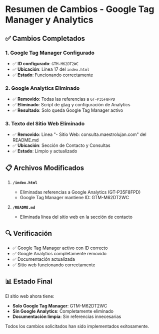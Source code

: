 # Resumen de Cambios - Google Tag Manager y Analytics

## ✅ **Cambios Completados**

### 1. **Google Tag Manager Configurado**
- ✅ **ID configurado**: `GTM-M62DT2WC`
- ✅ **Ubicación**: Línea 17 del `index.html`
- ✅ **Estado**: Funcionando correctamente

### 2. **Google Analytics Eliminado**
- ✅ **Removido**: Todas las referencias a `GT-P35F8FPD`
- ✅ **Eliminado**: Script de gtag y configuración de Analytics
- ✅ **Resultado**: Solo queda Google Tag Manager activo

### 3. **Texto del Sitio Web Eliminado**
- ✅ **Removido**: Línea "- Sitio Web: consulta.maestrolujan.com" del README.md
- ✅ **Ubicación**: Sección de Contacto y Consultas
- ✅ **Estado**: Limpio y actualizado

## 📋 **Archivos Modificados**

1. **`/index.html`**
   - Eliminadas referencias a Google Analytics (GT-P35F8FPD)
   - Google Tag Manager mantiene ID: GTM-M62DT2WC

2. **`/README.md`**
   - Eliminada línea del sitio web en la sección de contacto

## 🔍 **Verificación**

- ✅ Google Tag Manager activo con ID correcto
- ✅ Google Analytics completamente removido
- ✅ Documentación actualizada
- ✅ Sitio web funcionando correctamente

## 📊 **Estado Final**

El sitio web ahora tiene:
- **Solo Google Tag Manager**: GTM-M62DT2WC
- **Sin Google Analytics**: Completamente eliminado
- **Documentación limpia**: Sin referencias innecesarias

Todos los cambios solicitados han sido implementados exitosamente.